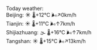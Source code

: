 Today weather:  
Beijing: ☀️ 🌡️+12°C 🌬️↗0km/h  
Tianjin: ☀️ 🌡️+11°C 🌬️↑7km/h  
Shijiazhuang: 🌫  🌡️+16°C 🌬️↑7km/h  
Tangshan: ☀️ 🌡️+15°C 🌬️↗13km/h  
